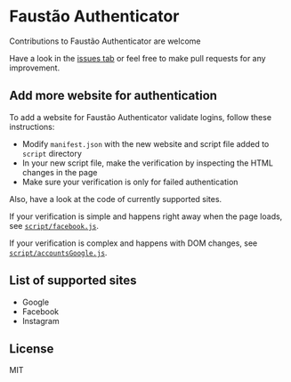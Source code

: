 # Faustão Authenticator

Contributions to Faustão Authenticator are welcome

Have a look in the [issues tab](https://github.com/luanorlandi/faustao-authenticator/issues) or feel free to make pull requests for any improvement.

## Add more website for authentication

To add a website for Faustão Authenticator validate logins, follow these instructions:

- Modify `manifest.json` with the new website and script file added to `script` directory
- In your new script file, make the verification by inspecting the HTML changes in the page
- Make sure your verification is only for failed authentication

Also, have a look at the code of currently supported sites.

If your verification is simple and happens right away when the page loads, see [`script/facebook.js`](https://github.com/luanorlandi/faustao-authenticator/blob/master/script/googleAccounts.js).

If your verification is complex and happens with DOM changes, see [`script/accountsGoogle.js`](https://github.com/luanorlandi/faustao-authenticator/blob/master/script/googleAccounts.js).

## List of supported sites

- Google
- Facebook
- Instagram

## License

MIT
